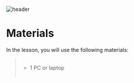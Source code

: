 ![header](assets/header.png)

# Materials

In the lesson, you will use the following materials:


<blockquote>
  <ul style="list-style-type:circle;">
    <br>
    <li>1 PC or laptop</li>
    <br>
  </ul>
</blockquote>
